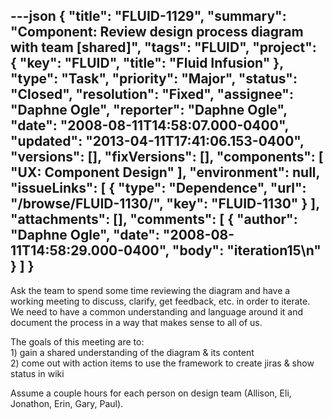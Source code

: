 ---json
{
  "title": "FLUID-1129",
  "summary": "Component:  Review design process diagram with team  [shared]",
  "tags": "FLUID",
  "project": {
    "key": "FLUID",
    "title": "Fluid Infusion"
  },
  "type": "Task",
  "priority": "Major",
  "status": "Closed",
  "resolution": "Fixed",
  "assignee": "Daphne Ogle",
  "reporter": "Daphne Ogle",
  "date": "2008-08-11T14:58:07.000-0400",
  "updated": "2013-04-11T17:41:06.153-0400",
  "versions": [],
  "fixVersions": [],
  "components": [
    "UX: Component Design"
  ],
  "environment": null,
  "issueLinks": [
    {
      "type": "Dependence",
      "url": "/browse/FLUID-1130/",
      "key": "FLUID-1130"
    }
  ],
  "attachments": [],
  "comments": [
    {
      "author": "Daphne Ogle",
      "date": "2008-08-11T14:58:29.000-0400",
      "body": "iteration15\n"
    }
  ]
}
---
Ask the team to spend some time reviewing the diagram and have a working meeting to discuss, clarify, get feedback, etc. in order to iterate.   We need to have a common understanding and language around it and document the process in a way that makes sense to all of us.

The goals of this meeting are to:\
1\) gain a shared understanding of the diagram & its content \
2\) come out with action items to use the framework to create jiras & show status in wiki

Assume a couple hours for each person on design team (Allison, Eli, Jonathon, Erin, Gary, Paul). &#x20;

        